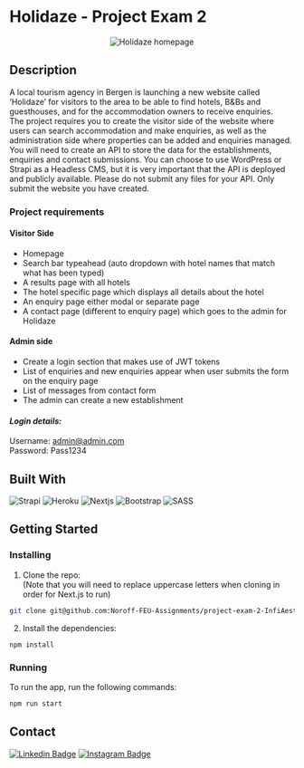 # Holidaze - Project Exam 2
<p align="center">
  <img src="https://user-images.githubusercontent.com/71286689/171598016-61405283-a272-49ab-8bc9-edf2f6b752ad.png" alt="Holidaze homepage" />
</p>

## Description
A local tourism agency in Bergen is launching a new website called ‘Holidaze’ for visitors to the area to be able to find hotels, B&Bs and guesthouses, and for the accommodation owners to receive enquiries.<br/>
The project requires you to create the visitor side of the website where users can search accommodation and make enquiries, as well as the administration side where properties can be added and enquiries managed.<br/>
You will need to create an API to store the data for the establishments, enquiries and contact submissions. You can choose to use WordPress or Strapi as a Headless CMS, but it is very important that the API is deployed and publicly available. Please do not submit any files for your API. Only submit the website you have created.

### Project requirements
#### Visitor Side
- Homepage
- Search bar typeahead (auto dropdown with hotel names that match what has been typed)
- A results page with all hotels
- The hotel specific page which displays all details about the hotel
- An enquiry page either modal or separate page
- A contact page (different to enquiry page) which goes to the admin for Holidaze

#### Admin side
- Create a login section that makes use of JWT tokens
- List of enquiries and new enquiries appear when user submits the form on the enquiry page
- List of messages from contact form
- The admin can create a new establishment


#### ***Login details:***
Username: admin@admin.com<br/>
Password: Pass1234

## Built With
![Strapi](https://img.shields.io/badge/-Strapi-white?style=for-the-badge&logo=Strapi&logoColor=4e26e0)
![Heroku](https://img.shields.io/badge/-Heroku-white?style=for-the-badge&logo=heroku&logoColor=6762a6)
![Nextjs](https://img.shields.io/badge/-NEXT.js-white?style=for-the-badge&logo=Next.js&logoColor=black)
![Bootstrap](https://img.shields.io/badge/-Bootstrap-white?style=for-the-badge&logo=bootstrap)
![SASS](https://img.shields.io/badge/-Sass-white?style=for-the-badge&logo=sass)

## Getting Started

### Installing

1. Clone the repo:<br/>
(Note that you will need to replace uppercase letters when cloning in order for Next.js to run)

```bash
git clone git@github.com:Noroff-FEU-Assignments/project-exam-2-InfiAest.git
```

2. Install the dependencies:

```
npm install
```

### Running

To run the app, run the following commands:

```bash
npm run start
```

## Contact

[![Linkedin Badge](https://img.shields.io/badge/-CharlotteLucas-white?style=for-the-badge&logo=Linkedin&logoColor=0077b5&link=https://www.linkedin.com/in/charlotte-lucas-31544b32/)](https://www.linkedin.com/in/charlotte-lucas-31544b32/)
[![Instagram Badge](https://img.shields.io/badge/-Infiaest-white?style=for-the-badge&logo=instagram&link=https://instagram.com/infiaest/)](https://instagram.com/infiaest)
